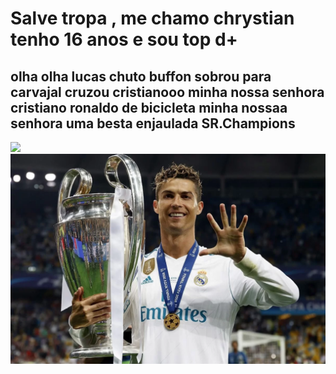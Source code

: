 <h1>Salve tropa , me chamo chrystian tenho 16 anos e sou top d+</h1>
<h2>olha olha lucas chuto buffon sobrou para carvajal cruzou cristianooo minha nossa senhora cristiano ronaldo de bicicleta minha nossaa senhora uma besta enjaulada SR.Champions</h2>
<Img src="./cr7.gif">
<Img src="./CR7.webp">
